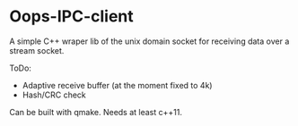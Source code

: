 Oops-IPC-client
=============

A simple C++ wraper lib of the unix domain socket for receiving data over a stream socket.


ToDo:
* Adaptive receive buffer (at the moment fixed to 4k)
* Hash/CRC check


Can be built with qmake.
Needs at least c++11.

